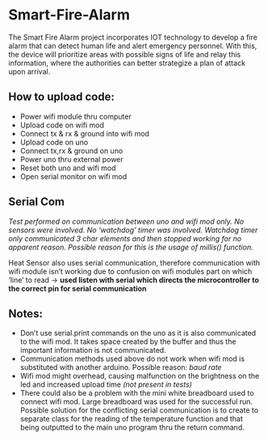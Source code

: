 # Smart-Fire-Alarm
The Smart Fire Alarm project incorporates IOT technology to develop a fire alarm that can detect human life and alert emergency personnel. With this, the device will prioritize areas with possible signs of life and relay this information, where the authorities can better strategize a plan of attack upon arrival.

## How to upload code:
* Power wifi module thru computer
* Upload code on wifi mod
* Connect tx & rx & ground into wifi mod
* Upload code on uno
* Connect tx,rx & ground on uno
* Power uno thru external power
* Reset both uno and wifi mod
* Open serial monitor on wifi mod 

## Serial Com
_Test performed on communication between uno and wifi mod only. No sensors were involved. No ‘watchdog’ timer was involved. Watchdog timer only communicated 3 char elements and then stopped working for no apparent reason. Possible reason for this is the usage of millis() function._

Heat Sensor also uses serial communication, therefore  communication with wifi module isn’t working due to confusion on wifi modules part on which ‘line’ to read ->
**used listen with serial which directs the microcontroller to the correct pin for serial communication**


## Notes:
* Don’t use serial.print commands on the uno as it is also communicated to the wifi mod. It takes space created by the buffer and thus the important information is not communicated.
* Communication methods used above do not work when wifi mod is substituted with another arduino. Possible reason: _baud rate_
* Wifi mod might overhead, causing  malfunction on the brightness on the led and increased upload time _(not present in tests)_
* There could also be a problem with the mini white breadboard used to connect wifi mod. Large breadboard was used for the successful run. 
Possible solution for the conflicting serial communication is to create to separate class for the reading of the temperature function and that being outputted to the main uno program thru the return command.
